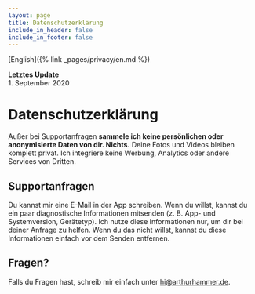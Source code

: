 ```yaml
---
layout: page
title: Datenschutzerklärung
include_in_header: false
include_in_footer: false
---
```


[English]({% link _pages/privacy/en.md %})

**Letztes Update**<br>
1\. September 2020

# Datenschutzerklärung

Außer bei Supportanfragen **sammele ich keine persönlichen oder anonymisierte Daten von dir. Nichts.** Deine Fotos und Videos bleiben komplett privat. Ich integriere keine Werbung, Analytics oder andere Services von Dritten.

## Supportanfragen

Du kannst mir eine E-Mail in der App schreiben. Wenn du willst, kannst du ein paar diagnostische Informationen mitsenden (z. B. App- und Systemversion, Gerätetyp). Ich nutze diese Informationen nur, um dir bei deiner Anfrage zu helfen. Wenn du das nicht willst, kannst du diese Informationen einfach vor dem Senden entfernen.

## Fragen?

Falls du Fragen hast, schreib mir einfach unter [hi@arthurhammer.de](mailto:hi@arthurhammer.de).
